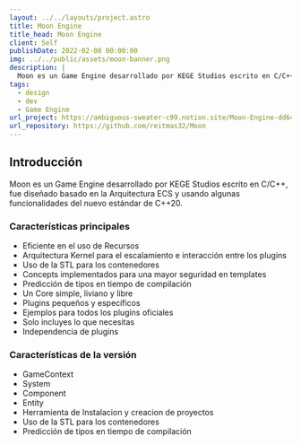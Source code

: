 ```yaml
---
layout: ../../layouts/project.astro
title: Moon Engine
title_head: Moon Engine
client: Self
publishDate: 2022-02-08 00:00:00
img: ../../public/assets/moon-banner.png
description: |
  Moon es un Game Engine desarrollado por KEGE Studios escrito en C/C++, fue diseñado basado en la Arquitectura ECS y usando algunas funcionalidades del nuevo estándar de C++20.
tags:
  - design
  - dev
  - Game Engine
url_project: https://ambiguous-sweater-c99.notion.site/Moon-Engine-dd64f15918ca4c63b8c129dae2991d79
url_repository: https://github.com/reitmas32/Moon
---
```


## **Introducción**

Moon es un Game Engine desarrollado por KEGE Studios escrito en C/C++, fue diseñado basado en la Arquitectura ECS y usando algunas funcionalidades del nuevo estándar de C++20.

### **Características principales**

- Eficiente en el uso de Recursos
- Arquitectura Kernel para el escalamiento e interacción entre los plugins
- Uso de la STL para los contenedores
- Concepts implementados para una mayor seguridad en templates
- Predicción de tipos en tiempo de compilación
- Un Core simple, liviano y libre
- Plugins pequeños y específicos
- Ejemplos para todos los plugins oficiales
- Solo incluyes lo que necesitas
- Independencia de plugins

### **Características de la versión**

- GameContext
- System
- Component
- Entity
- Herramienta de Instalacion y creacion de proyectos
- Uso de la STL para los contenedores
- Predicción de tipos en tiempo de compilación